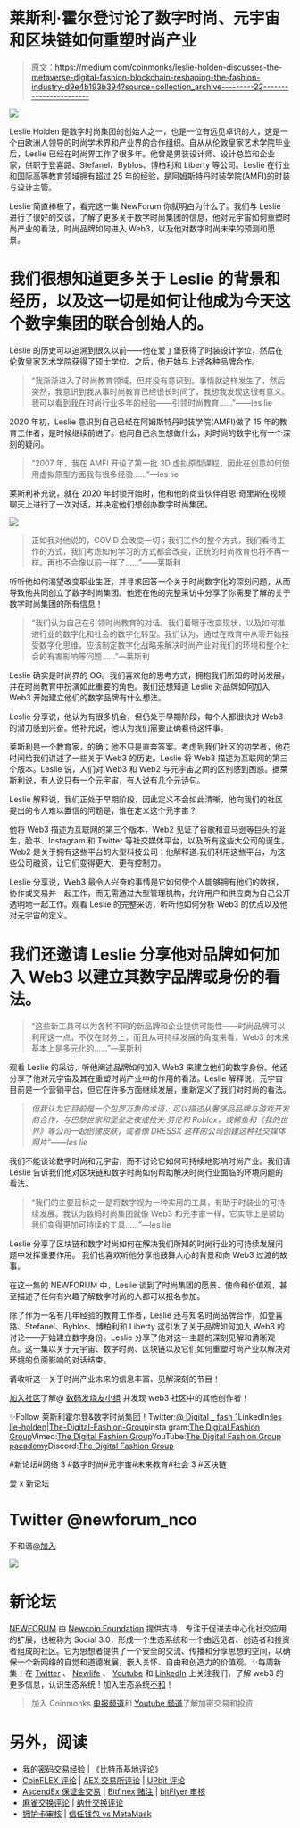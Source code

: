 # 莱斯利·霍尔登讨论了数字时尚、元宇宙和区块链如何重塑时尚产业

> 原文：<https://medium.com/coinmonks/leslie-holden-discusses-the-metaverse-digital-fashion-blockchain-reshaping-the-fashion-industry-d9e4b193b394?source=collection_archive---------22----------------------->

![](img/1b995ffbb2b640a3ebd537c503067f76.png)

Leslie Holden 是数字时尚集团的创始人之一，也是一位有远见卓识的人，这是一个由欧洲人领导的时尚学术界和产业界的合作组织。自从从伦敦皇家艺术学院毕业后，Leslie 已经在时尚界工作了很多年。他曾是男装设计师、设计总监和企业家，供职于登喜路、Stefanel、Byblos、博柏利和 Liberty 等公司。Leslie 在行业和国际高等教育领域拥有超过 25 年的经验，是阿姆斯特丹时装学院(AMFI)的时装与设计主管。

Leslie 简直棒极了，看完这一集 NewForum 你就明白为什么了。我们与 Leslie 进行了很好的交谈，了解了更多关于数字时尚集团的信息，他对元宇宙如何重塑时尚产业的看法，时尚品牌如何进入 Web3，以及他对数字时尚未来的预测和愿景。

# 我们很想知道更多关于 Leslie 的背景和经历，以及这一切是如何让他成为今天这个数字集团的联合创始人的。

Leslie 的历史可以追溯到很久以前——他在爱丁堡获得了时装设计学位，然后在伦敦皇家艺术学院获得了硕士学位。之后，他开始与上述各种品牌合作。

> “我渐渐进入了时尚教育领域，但并没有意识到。事情就这样发生了，然后突然，我意识到我从事时尚教育已经很长时间了，我想我发现这很有意义。我可以看到我在时尚行业多年的经验——引领时尚教育……”——les lie

2020 年初，Leslie 意识到自己已经在阿姆斯特丹时装学院(AMFI)做了 15 年的教育工作者，是时候继续前进了。他问自己余生想做什么，对时尚的数字化有一个深刻的疑问。

> “2007 年，我在 AMFI 开设了第一批 3D 虚拟原型课程，因此在创意如何使用虚拟原型方面我有很多经验……”—les lie

莱斯利补充说，就在 2020 年封锁开始时，他和他的商业伙伴肖恩·奇里斯在视频聊天上进行了一次对话，并决定他们想创办数字时尚集团。

![](img/4e64c4ece1ea4f82346ddafb6318f106.png)

> 正如我对他说的，COVID 会改变一切；我们工作的整个方式，我们看待工作的方式，我们考虑如何学习的方式都会改变，正统的时尚教育也将不再一样。再也不会像以前一样了……”——莱斯利

听听他如何渴望改变职业生涯，并寻求回答一个关于时尚数字化的深刻问题，从而导致他共同创立了数字时尚集团。他还在他的完整采访中分享了你需要了解的关于数字时尚集团的所有信息！

> “我们认为自己在引领时尚教育的对话。我们着眼于改变现状，以及如何推进行业的数字化和社会的数字化转型。我们认为，通过在教育中从零开始接受数字化思维，应该制定数字化战略来解决时尚产业对我们的环境和整个社会的有害影响等问题……”—莱斯利

Leslie 确实是时尚界的 OG。我们喜欢他的思考方式，拥抱我们所知的时尚发展，并在时尚教育中扮演如此重要的角色。我们还想知道 Leslie 对品牌如何加入 Web3 开始建立他们的数字品牌有什么想法。

Leslie 分享说，他认为有很多机会，但仍处于早期阶段，每个人都很快对 Web3 的潜力感到兴奋。他补充说，他认为我们需要正确看待这件事。

莱斯利是一个教育家，的确；他不只是直奔答案。考虑到我们社区的初学者，他花时间给我们讲述了一些关于 Web3 的历史。Leslie 将 Web3 描述为互联网的第三个版本。Leslie 说，人们对 Web3 和 Web2 与元宇宙之间的区别感到困惑。据莱斯利说，有人说只有一个元宇宙，有人说有几个元诗句。

Leslie 解释说，我们正处于早期阶段，因此定义不会如此清晰，他向我们的社区提出的令人难以置信的问题是，谁在定义这个元宇宙？

他将 Web3 描述为互联网的第三个版本，Web2 见证了谷歌和亚马逊等巨头的诞生，脸书、Instagram 和 Twitter 等社交媒体平台，以及所有这些大公司的诞生。
Web2 是关于拥有这些平台的大型科技公司；他解释道:我们利用这些平台，为这些公司融资，让它们变得更大、更有控制力。

Leslie 分享说，Web3 最令人兴奋的事情是它如何使个人能够拥有他们的数据，协作或交易并一起工作，而无需通过大型管理机构，允许用户和供应商为自己公开透明地一起工作。观看 Leslie 的完整采访，听听他如何分析 Web3 的优点以及他对元宇宙的定义。

# 我们还邀请 Leslie 分享他对品牌如何加入 Web3 以建立其数字品牌或身份的看法。

> “这些新工具可以为各种不同的新品牌和企业提供可能性——时尚品牌可以利用这一点，不仅在财务上，而且从可持续发展的角度来看，Web3 的未来基本上是多元化的……”—莱斯利

观看 Leslie 的采访，听他阐述品牌如何加入 Web3 来建立他们的数字身份。他还分享了他对元宇宙及其在重塑时尚产业中的作用的看法。Leslie 解释说，元宇宙目前是一个营销平台，但它在许多方面继续发展，重新定义了我们对时尚的看法。

> *但我认为它目前是一个包罗万象的术语，可以描述从奢侈品品牌与游戏开发商合作，与巴黎世家和堡垒之夜或拉夫·劳伦和 Roblox，或鳄鱼和《我的世界》等公司一起创建皮肤，或者像 DRESSX 这样的公司创建这种社交媒体照片”——les lie*

我们不能谈论数字时尚和元宇宙，而不讨论它如何可持续地影响时尚产业。我们请 Leslie 告诉我们他对区块链和数字时尚如何帮助解决时尚行业面临的环境问题的看法。

> “我们的主要目标之一是将数字视为一种实用的工具，有助于时装业的可持续发展。我认为数码时尚集团就像 Web3 和元宇宙一样，它实际上是帮助我们变得更加可持续的工具……”—les lie

Leslie 分享了区块链和数字时尚如何在解决我们所知的时尚行业的可持续发展问题中发挥重要作用。
我们也喜欢听他分享他鼓舞人心的背景和向 Web3 过渡的故事。

在这一集的 NEWFORUM 中，Leslie 谈到了时尚集团的愿景、使命和价值观，甚至描述了任何有兴趣了解数字时尚的人都可以报名参加。

除了作为一名有几年经验的教育工作者，Leslie 还与知名时尚品牌合作，如登喜路、Stefanel、Byblos、博柏利和 Liberty 这引发了关于品牌如何加入 Web3 的讨论——开始建立数字身份。Leslie 分享了他对这一主题的深刻见解和清晰观点。这一集以关于元宇宙、数字时尚、区块链以及它们如何重塑时尚产业以解决对环境的负面影响的对话结束。

请收听这一关于时尚产业未来的信息丰富、见解深刻的节目！

[加入社区](https://twitter.com/newforum_nco)了解@ [数码发烧友小组](https://www.instagram.com/thedigitalfashiongroup/) [](https://twitter.com/mocasso_of_nfts?s=21&t=oZCkRfAx9TG1aTog2VaU5Q)并发现 web3 社区中的其他创作者！

✨Follow 莱斯利霍尔登&数字时尚集团！Twitter:[@ Digital _ fash 1](https://twitter.com/digital_fash1)LinkedIn:[les lie-holden](https://www.linkedin.com/in/leslie-holden-4418ba10/)|[The-Digital-Fashion-Group](https://www.instagram.com/thedigitalfashiongroup/)insta gram:[The Digital Fashion Group](https://www.instagram.com/thedigitalfashiongroup/)Vimeo:[The Digital Fashion Group](https://vimeo.com/thedigitalfashiongroup)YouTube:[The Digital Fashion Group pacademy](https://www.youtube.com/c/thedigitalfashiongroupacademy)Discord:[The Digital Fashion Group](https://discord.com/invite/aUgQbGDdt9)

#新论坛#网络 3 #数字时尚#元宇宙#未来教育#社会 3 #区块链

爱 x 新论坛

# Twitter @newforum_nco

不和谐[@加入](https://discord.gg/DHepA4WTkN)

![](img/22355ae4bca8f8c3c1325532d311f70d.png)

# 新论坛

[NEWFORUM](https://newforum.notion.site/newforum/Welcome-to-NEWFORUM-48f9661398ec4ec6a1af37fcc96dc926) 由 [Newcoin Foundation](https://newcoin.org/) 提供支持，专注于促进去中心化社交应用的扩展，也被称为 Social 3.0，形成一个生态系统和一个由远见者、创造者和投资者组成的社区。它为思想者提供了一个安全的交流、传播和分享思想的空间，以确保一个新网络的自觉和道德发展，嵌入关怀、自由和创造力的价值观。✨每周新集！在 [Twitter](https://twitter.com/newforum_nco) 、 [Newlife](https://newlife.io/) 、 [Youtube](https://www.youtube.com/channel/UCWvHyau1nIJBffmaaj6FmbQ) 和 [LinkedIn](https://www.linkedin.com/showcase/newforum/) 上关注我们，了解 web3 的更多信息，认识生态系统！加入生态系统[不和](https://discord.gg/DHepA4WTkN)！

> 加入 Coinmonks [电报频道](https://t.me/coincodecap)和 [Youtube 频道](https://www.youtube.com/c/coinmonks/videos)了解加密交易和投资

# 另外，阅读

*   [我的密码交易经验](/coinmonks/my-experience-with-crypto-copy-trading-d6feb2ce3ac5) | [《比特币基地评论》](/coinmonks/coinbase-review-6ef4e0f56064)
*   [CoinFLEX 评论](https://coincodecap.com/coinflex-review) | [AEX 交易所评论](https://coincodecap.com/aex-exchange-review) | [UPbit 评论](https://coincodecap.com/upbit-review)
*   [AscendEx 保证金交易](https://coincodecap.com/ascendex-margin-trading) | [Bitfinex 赌注](https://coincodecap.com/bitfinex-staking) | [bitFlyer 审核](https://coincodecap.com/bitflyer-review)
*   [麻雀交换评论](https://coincodecap.com/sparrow-exchange-review) | [纳什交换评论](https://coincodecap.com/nash-exchange-review)
*   [拥护卡审核](https://coincodecap.com/uphold-card-review) | [信任钱包 vs MetaMask](https://coincodecap.com/trust-wallet-vs-metamask)